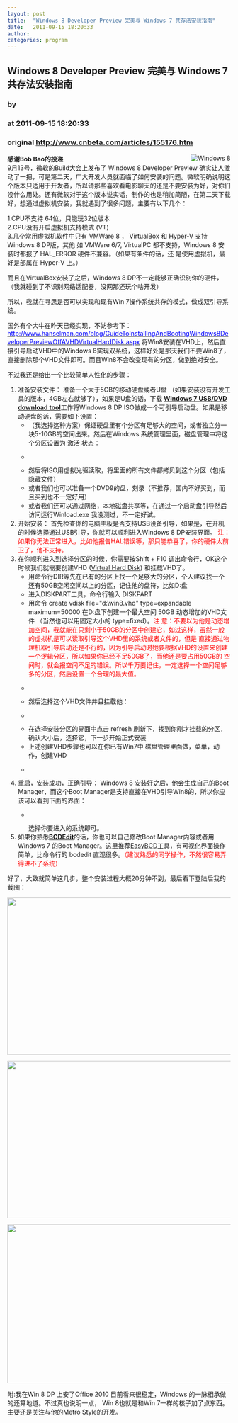 ```yaml
---
layout: post
title:  "Windows 8 Developer Preview 完美与 Windows 7 共存法安装指南"
date:   2011-09-15 18:20:33
author: 
categories: program
---
```


## Windows 8 Developer Preview 完美与 Windows 7 共存法安装指南
### by 
### at 2011-09-15 18:20:33
### original <http://www.cnbeta.com/articles/155176.htm>

<div><a rel="nofollow" href="http://www.cnbeta.com/topics/480.htm"><img src="http://img.cnbeta.com/topics/win7.gif" alt="Windows 8" name="sign" align="right"></a>
        <p><span style="font-weight:bold">感谢Bob Bao的投递</span><br>
9月13号，微软的Build大会上发布了 Windows 8 Developer Preview 确实让人激动了一把，可是第二天，广大开发人员就面临了如何安装的问题。微软明确说明这个版本只适用于开发者，所以请那些喜欢看电影聊天的还是不要安装为好，对你们没什么用处。还有微软对于这个版本说实话，制作的也是稍加简陋，在第二天下载好，想通过虚拟机安装，我就遇到了很多问题，主要有以下几个：</p>
		<p>1.CPU不支持 64位，只能玩32位版本<br>
2.CPU没有开启虚拟机支持模式 (VT)<br>
3.几个常用虚拟机软件中只有 VMWare 8 ， VirtualBox 和 Hyper-V 支持Windows 8 DP版，其他
如 VMWare 6/7, VirtualPC 都不支持，Windows 8 安装时都报了 HAL_ERROR 硬件不兼容。（如果有条件的话，还
是使用虚拟机，最好是部属在 Hyper-V 上。）<br>
<p>而且在VirtualBox安装了之后，Windows 8 DP不一定能够正确识别你的硬件，（我就碰到了不识别网络适配器，没网那还玩个啥开发）</p>
<p>所以，我就在寻思是否可以实现和现有Win 7操作系统共存的模式，做成双引导系统。</p>
<p>国外有个大牛在昨天已经实现，不妨参考下：<a rel="nofollow" title="http://www.hanselman.com/blog/GuideToInstallingAndBootingWindows8DeveloperPreviewOffAVHDVirtualHardDisk.aspx" href="http://www.hanselman.com/blog/GuideToInstallingAndBootingWindows8DeveloperPreviewOffAVHDVirtualHardDisk.aspx"><span style="color:#0000ff">http://www.hanselman.com/blog/GuideToInstallingAndBootingWindows8DeveloperPreviewOffAVHDVirtualHardDisk.aspx</span></a><span style="color:#0000ff"> </span>将Win8安装在VHD上，然后直接引导启动VHD中的Windows 
8实现双系统，这样好处是那天我们不要Win8了，直接删除那个VHD文件即可。而且Win8不会改变现有的分区，做到绝对安全。</p>
<p>不过我还是给出一个比较简单人性化的步骤：</p>
<ol><li>准备安装文件： 准备一个大于5GB的移动硬盘或者U盘 （如果安装没有开发工具的版本，4GB左右就够了），如果是U盘的话，下载<strong> </strong><a rel="nofollow" href="http://www.microsoftstore.com/store/msstore/html/pbPage.Help_Win7_usbdvd_dwnTool"><strong>Windows 
7 USB/DVD download tool</strong></a>工作将Windows 8 DP 
ISO做成一个可引导启动盘。如果是移动硬盘的话，需要如下设置：<ul><li>（我选择这种方案）保证硬盘里有个分区有足够大的空间，或者独立分一块5-10GB的空间出来。然后在Windows 系统管理里面，磁盘管理中将这个分区设置为 
激活 状态：</li>
<li>
<p><img src="http://img.cnbeta.com/newsimg/110915/18203301339697619.png" alt=""></p>
</li>
<li>然后将ISO用虚拟光驱读取，将里面的所有文件都拷贝到这个分区（包括隐藏文件）</li>
<li>或者我们也可以准备一个DVD9的盘，刻录（不推荐，国内不好买到，而且买到也不一定好用）</li>
<li>或者我们还可以通过网络，本地磁盘共享等，在通过一个启动盘引导然后访问运行Winload.exe 我没测过，不一定好试。</li>
</ul>
</li>
<li>开始安装： 首先检查你的电脑主板是否支持USB设备引导，如果是，在开机的时候选择通过USB引导，你就可以顺利进入Windows 8 DP安装界面。 <span style="color:#ff0000">注：如果你无法正常进入，比如他报告HAL错误等，那只能恭喜了，你的硬件太前卫了，他不支持。</span></li>
<li>在你顺利进入到选择分区的时候，你需要按Shift + F10 调出命令行，OK这个时候我们就需要创建VHD (<a rel="nofollow" href="http://en.wikipedia.org/wiki/VHD_%28file_format%29">Virtual Hard Disk</a>) 
和挂载VHD了。<ul><li>用命令行DIR等先在已有的分区上找一个足够大的分区，个人建议找一个还有50GB空闲空间以上的分区，记住他的盘符，比如D:盘</li>
<li>进入DISKPART工具，命令行输入 DISKPART</li>
<li>用命令 create vdisk file=&quot;d:\win8.vhd&quot; type=expandable maximum=50000 
在D:盘下创建一个最大空间 50GB 动态增加的VHD文件 （当然也可以用固定大小的 type=fixed）。<span style="color:#ff0000">注
意：不要以为他是动态增加空间，我就能在只剩小于50GB的分区中创建它，如过这样，虽然一般的虚拟机是可以读取引导这个VHD里的系统或者文件的，但是
直接通过物理机器引导启动还是不行的，因为引导启动时她要根据VHD的设置来创建一个逻辑分区，所以如果你已经不足50GB了，而他还是要占用50GB的
空间时，就会报空间不足的错误。所以千万要记住，一定选择一个空间足够多的分区，然后设置一个合理的最大值</span><span style="color:#ff0000">。</span></li>
<li>
<p><img src="http://img.cnbeta.com/newsimg/110915/1820341862120681.png" alt=""></p>
</li>
<li>然后选择这个VHD文件并且挂载他：</li>
<li>
<p><img src="http://img.cnbeta.com/newsimg/110915/18203421001529194.png" alt=""></p>
</li>
<li>在选择安装分区的界面中点击 refresh 刷新下，找到你刚才挂载的分区，确认大小后，选择它，下一步开始正式安装</li>
<li>上述创建VHD步骤也可以在你已有Win7中 磁盘管理里面做，菜单，动作，创建VHD</li>
<li>
<p><img src="http://img.cnbeta.com/newsimg/110915/18203431627107219.png" alt=""></p>
</li>
</ul>
</li>
<li>重启，安装成功，正确引导： Windows 8 安装好之后，他会生成自己的Boot Manager，而这个Boot 
Manager是支持直接在VHD引导Win8的，所以你应该可以看到下面的界面：<ul><li>
<p><img src="http://img.cnbeta.com/newsimg/110915/18203442058842376.png" alt=""></p>
选择你要进入的系统即可。</li>
</ul>
</li>
<li>如果你熟悉<a rel="nofollow" href="http://technet.microsoft.com/zh-cn/library/cc709667%28v=ws.10%29.aspx"><strong>BCDEdit</strong></a>的话，你也可以自己修改Boot 
Manager内容或者用Windows 7 的Boot Manager。这里推荐<a rel="nofollow" href="http://en.wikipedia.org/wiki/EasyBCD">EasyBCD</a>工具，有可视化界面操作简单，比命令行的 
bcdedit 直观很多。<span style="color:#ff0000">（建议熟悉的同学操作，不然很容易弄得进不了系统）</span></li>
</ol>
<p>好了，大致就简单这几步，整个安装过程大概20分钟不到，最后看下登陆后我的截图：</p>
<p><img style="width:567px;height:355px" src="http://img.cnbeta.com/newsimg/110915/18203451995833363.png" alt=""></p>
<p><img style="width:568px;height:355px" src="http://img.cnbeta.com/newsimg/110915/18203462090571087.png" alt=""></p>
<p><img style="width:572px;height:359px" src="http://img.cnbeta.com/newsimg/110915/18203571137717270.png" alt=""></p>
<p>附:我在Win 8 DP 上安了Office 2010 目前看来很稳定，Windows 的一脉相承做的还算地道。不过真也说明一点， Win 
8也就是和Win 7一样的核子加了点东西。主要还是关注与他的Metro Style的开发。</p></p></div>